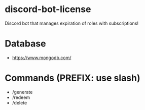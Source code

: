 # discord-bot-license

Discord bot that manages expiration of roles with subscriptions!


# Database
 - https://www.mongodb.com/


# Commands (PREFIX: use slash)
 - /generate <tagrole> <time> <count>
 - /redeem <licensekey>
 - /delete <licensekey>
